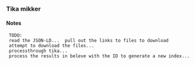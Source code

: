 ### Tika mikker



#### Notes

	 TODO:
	 read the JSON-LD...  pull out the links to files to download
	 attempt to download the files...
	 processthrough tika...
	 process the results in beleve with the ID to generate a new index...
